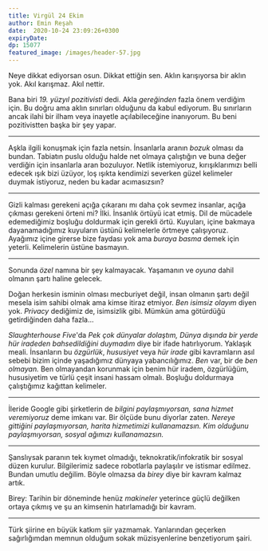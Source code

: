 ```yaml
---
title: Virgül 24 Ekim 
author: Emin Reşah
date:  2020-10-24 23:09:26+0300
expiryDate:
dp: 15077
featured_image: /images/header-57.jpg
---
```



Neye dikkat ediyorsan osun. Dikkat ettiğin sen. Aklın karışıyorsa bir aklın yok. Akıl karışmaz. Akıl nettir.

Bana biri *19. yüzyıl pozitivisti* dedi. Akla *gereğinden* fazla önem verdiğim için. Bu doğru ama aklın sınırları olduğunu da kabul ediyorum. Bu sınırların ancak ilahi bir ilham veya inayetle açılabileceğine inanıyorum. Bu beni pozitivistten başka bir şey yapar. 

----

Aşkla ilgili konuşmak için fazla netsin. İnsanlarla aranın *bozuk* olması da bundan. Tabiatın puslu olduğu halde net olmaya çalıştığın ve buna değer verdiğin için insanlarla aran bozuluyor. Netlik istemiyoruz, kırışıklarımızı belli edecek ışık bizi üzüyor, loş ışıkta kendimizi severken güzel kelimeler duymak istiyoruz, neden bu kadar acımasızsın?

----

Gizli kalması gerekeni açığa çıkaranı mı daha çok sevmez insanlar, açığa çıkması gerekeni örteni mi? İlki. İnsanlık örtüyü icat etmiş. Dil de mücadele edemediğimiz boşluğu doldurmak için gerekli örtü. Kuyuları, içine bakmaya dayanamadığımız kuyuların üstünü kelimelerle örtmeye çalışıyoruz. Ayağımız içine girerse bize faydası yok ama *buraya basma* demek için yeterli. Kelimelerin üstüne basmayın. 

----

Sonunda *özel* namına bir şey kalmayacak. Yaşamanın ve *oyuna* dahil olmanın şartı haline gelecek.

Doğan herkesin isminin olması mecburiyet değil, insan olmanın şartı değil mesela isim sahibi olmak ama kimse itiraz etmiyor. *Ben isimsiz olayım* diyen yok. *Privacy* dediğimiz de, isimsizlik gibi. Mümkün ama götürdüğü getirdiğinden daha fazla...

*Slaughterhouse Five*'da *Pek çok dünyalar dolaştım, Dünya dışında bir yerde hür iradeden bahsedildiğini duymadım* diye bir ifade hatırlıyorum. Yaklaşık meali. İnsanların bu *özgürlük*, *hususiyet* veya *hür irade* gibi kavramların asıl sebebi bizim içinde yaşadığımız dünyaya yabancılığımız. *Ben* var, bir de *ben olmayan.* Ben olmayandan korunmak için benim hür iradem, özgürlüğüm, hususiyetim ve türlü çeşit insani hassam olmalı. Boşluğu doldurmaya çalıştığımız kağıttan kelimeler. 


----

İleride Google gibi şirketlerin de *bilgini paylaşmıyorsan, sana hizmet veremiyoruz* deme imkanı var. Bir ölçüde bunu diyorlar zaten. *Nereye gittiğini paylaşmıyorsan, harita hizmetimizi kullanamazsın.* *Kim olduğunu paylaşmıyorsan, sosyal ağımızı kullanamazsın.*  

----

Şanslıysak paranın tek kıymet olmadığı, teknokratik/infokratik bir sosyal düzen kurulur. Bilgilerimiz sadece robotlarla paylaşılır ve istismar edilmez. Bundan umutlu değilim. Böyle olmazsa da *birey* diye bir kavram kalmaz artık. 

Birey: Tarihin bir döneminde henüz *makineler* yeterince güçlü değilken ortaya çıkmış ve şu an kimsenin hatırlamadığı bir kavram.  

----

Türk şiirine en büyük katkım şiir yazmamak. Yanlarından geçerken sağırlığımdan memnun olduğum sokak müzisyenlerine benzetiyorum şairi.
